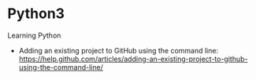 # Python3
Learning Python <br />  
- Adding an existing project to GitHub using the command line: <br />
https://help.github.com/articles/adding-an-existing-project-to-github-using-the-command-line/
